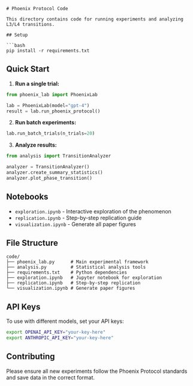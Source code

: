 ```
# Phoenix Protocol Code

This directory contains code for running experiments and analyzing L3/L4 transitions.

## Setup

```bash
pip install -r requirements.txt
```

## Quick Start

1. **Run a single trial:**
```python
from phoenix_lab import PhoenixLab

lab = PhoenixLab(model="gpt-4")
result = lab.run_phoenix_protocol()
```

2. **Run batch experiments:**
```python
lab.run_batch_trials(n_trials=20)
```

3. **Analyze results:**
```python
from analysis import TransitionAnalyzer

analyzer = TransitionAnalyzer()
analyzer.create_summary_statistics()
analyzer.plot_phase_transition()
```

## Notebooks

- `exploration.ipynb` - Interactive exploration of the phenomenon
- `replication.ipynb` - Step-by-step replication guide
- `visualization.ipynb` - Generate all paper figures

## File Structure

```
code/
├── phoenix_lab.py      # Main experimental framework
├── analysis.py         # Statistical analysis tools
├── requirements.txt    # Python dependencies
├── exploration.ipynb   # Jupyter notebook for exploration
├── replication.ipynb   # Step-by-step replication
└── visualization.ipynb # Generate paper figures
```

## API Keys

To use with different models, set your API keys:
```bash
export OPENAI_API_KEY="your-key-here"
export ANTHROPIC_API_KEY="your-key-here"
```

## Contributing

Please ensure all new experiments follow the Phoenix Protocol standards and save data in the correct format.
```
